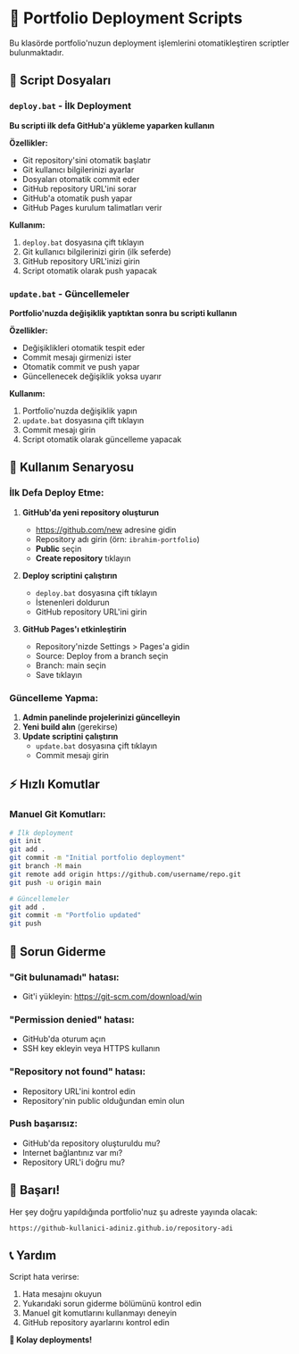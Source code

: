 # 🚀 Portfolio Deployment Scripts

Bu klasörde portfolio'nuzun deployment işlemlerini otomatikleştiren scriptler bulunmaktadır.

## 📁 Script Dosyaları

### `deploy.bat` - İlk Deployment
**Bu scripti ilk defa GitHub'a yükleme yaparken kullanın**

**Özellikler:**
- Git repository'sini otomatik başlatır
- Git kullanıcı bilgilerinizi ayarlar
- Dosyaları otomatik commit eder
- GitHub repository URL'ini sorar
- GitHub'a otomatik push yapar
- GitHub Pages kurulum talimatları verir

**Kullanım:**
1. `deploy.bat` dosyasına çift tıklayın
2. Git kullanıcı bilgilerinizi girin (ilk seferde)
3. GitHub repository URL'inizi girin
4. Script otomatik olarak push yapacak

### `update.bat` - Güncellemeler
**Portfolio'nuzda değişiklik yaptıktan sonra bu scripti kullanın**

**Özellikler:**
- Değişiklikleri otomatik tespit eder
- Commit mesajı girmenizi ister
- Otomatik commit ve push yapar
- Güncellenecek değişiklik yoksa uyarır

**Kullanım:**
1. Portfolio'nuzda değişiklik yapın
2. `update.bat` dosyasına çift tıklayın
3. Commit mesajı girin
4. Script otomatik olarak güncelleme yapacak

## 🎯 Kullanım Senaryosu

### İlk Defa Deploy Etme:
1. **GitHub'da yeni repository oluşturun**
   - https://github.com/new adresine gidin
   - Repository adı girin (örn: `ibrahim-portfolio`)
   - **Public** seçin
   - **Create repository** tıklayın

2. **Deploy scriptini çalıştırın**
   - `deploy.bat` dosyasına çift tıklayın
   - İstenenleri doldurun
   - GitHub repository URL'ini girin

3. **GitHub Pages'ı etkinleştirin**
   - Repository'nizde Settings > Pages'a gidin
   - Source: Deploy from a branch seçin
   - Branch: main seçin
   - Save tıklayın

### Güncelleme Yapma:
1. **Admin panelinde projelerinizi güncelleyin**
2. **Yeni build alın** (gerekirse)
3. **Update scriptini çalıştırın**
   - `update.bat` dosyasına çift tıklayın
   - Commit mesajı girin

## ⚡ Hızlı Komutlar

### Manuel Git Komutları:
```bash
# İlk deployment
git init
git add .
git commit -m "Initial portfolio deployment"
git branch -M main
git remote add origin https://github.com/username/repo.git
git push -u origin main

# Güncellemeler
git add .
git commit -m "Portfolio updated"
git push
```

## 🔧 Sorun Giderme

### "Git bulunamadı" hatası:
- Git'i yükleyin: https://git-scm.com/download/win

### "Permission denied" hatası:
- GitHub'da oturum açın
- SSH key ekleyin veya HTTPS kullanın

### "Repository not found" hatası:
- Repository URL'ini kontrol edin
- Repository'nin public olduğundan emin olun

### Push başarısız:
- GitHub'da repository oluşturuldu mu?
- Internet bağlantınız var mı?
- Repository URL'i doğru mu?

## 🌟 Başarı!

Her şey doğru yapıldığında portfolio'nuz şu adreste yayında olacak:
```
https://github-kullanici-adiniz.github.io/repository-adi
```

## 📞 Yardım

Script hata verirse:
1. Hata mesajını okuyun
2. Yukarıdaki sorun giderme bölümünü kontrol edin  
3. Manuel git komutlarını kullanmayı deneyin
4. GitHub repository ayarlarını kontrol edin

**🎉 Kolay deployments!**
